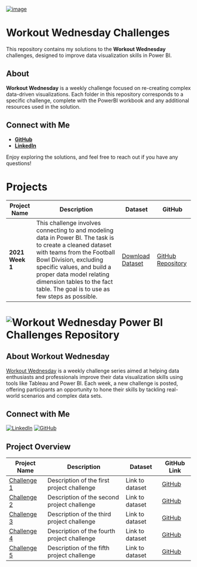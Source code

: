 
[![image](https://github.com/user-attachments/assets/6d2e94f7-3474-428c-92f6-012ff9b2df26)](https://workout-wednesday.com/power-bi-challenges/)


# Workout Wednesday Challenges

This repository contains my solutions to the **Workout Wednesday** challenges, designed to improve data visualization skills in Power BI.

## About

**Workout Wednesday** is a weekly challenge focused on re-creating complex data-driven visualizations. Each folder in this repository corresponds to a specific challenge, complete with the PowerBI workbook and any additional resources used in the solution.

## Connect with Me

- **[GitHub](https://github.com/mylinear)** 
- **[LinkedIn](https://www.linkedin.com/in/mustafayasingunduz/)** 

Enjoy exploring the solutions, and feel free to reach out if you have any questions!

# Projects

| Project Name | Description | Dataset | GitHub |
| --- | --- | --- | --- |
| **2021 Week 1** | This challenge involves connecting to and modeling data in Power BI. The task is to create a cleaned dataset with teams from the Football Bowl Division, excluding specific values, and build a proper data model relating dimension tables to the fact table. The goal is to use as few steps as possible. | [Download Dataset](https://data.world/jbaucke/2021-w1-power-bi-wow-ncaa-financials) | [GitHub Repository](https://github.com/huseyincenik/power_bi/tree/main/workout-wednesday/2021_week_1) |

# ![Workout Wednesday](https://www.workout-wednesday.com/wp-content/uploads/2021/08/cropped-favicon-180x180.png) Power BI Challenges Repository

## About Workout Wednesday
[Workout Wednesday](https://www.workout-wednesday.com) is a weekly challenge series aimed at helping data enthusiasts and professionals improve their data visualization skills using tools like Tableau and Power BI. Each week, a new challenge is posted, offering participants an opportunity to hone their skills by tackling real-world scenarios and complex data sets.

## Connect with Me
[![LinkedIn](https://img.shields.io/badge/LinkedIn-0077B5?style=for-the-badge&logo=linkedin&logoColor=white)](https://www.linkedin.com/in/mustafa-yasin-gunduz/)
[![GitHub](https://img.shields.io/badge/GitHub-181717?style=for-the-badge&logo=github&logoColor=white)](https://github.com/mustafayas)

## Project Overview
| **Project Name** | **Description** | **Dataset** | **GitHub Link** |
|------------------|-----------------|-------------|-----------------|
| [Challenge 1](#) | Description of the first project challenge | Link to dataset | [GitHub](#) |
| [Challenge 2](#) | Description of the second project challenge | Link to dataset | [GitHub](#) |
| [Challenge 3](#) | Description of the third project challenge | Link to dataset | [GitHub](#) |
| [Challenge 4](#) | Description of the fourth project challenge | Link to dataset | [GitHub](#) |
| [Challenge 5](#) | Description of the fifth project challenge | Link to dataset | [GitHub](#) |


